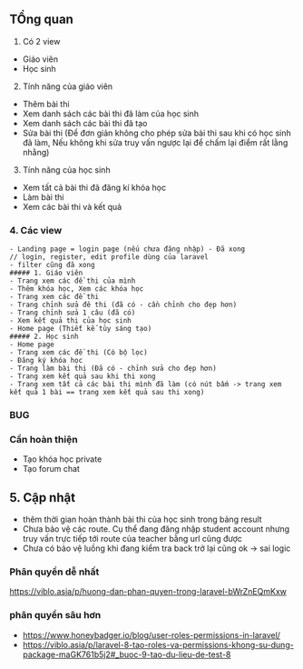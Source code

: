 ## TỔng quan
1. Có 2 view
- Giáo viên
- Học sinh
2. Tính năng của giáo viên
- Thêm bài thi
- Xem danh sách các bài thi đã làm của học sinh
- Xem danh sách các bài thi đã tạo
- Sửa bài thi (Để đơn giản không cho phép sửa bài thi sau khi có học sinh đã làm, Nếu không khi sửa truy vấn ngược lại để chấm lại điểm rất lằng nhằng)
3. Tính năng của học sinh
- Xem tất cả bài thi đã đăng kí khóa học
- Làm bài thi
- Xem các bài thi và kết quả
### 4. Các view
    - Landing page = login page (nếu chưa đăng nhập) - Đã xong
    // login, register, edit profile dùng của laravel 
    - filter cũng đã xong 
    ##### 1. Giáo viên
    - Trang xem các đề thi của mình
    - Thêm khóa học, Xem các khóa học  
    - Trang xem các đề thi 
    - Trang chỉnh sửa đê thi (đã có - cần chỉnh cho đẹp hơn)
    - Trang chỉnh sửa 1 câu (đã có)
    - Xem kết quả thi của học sinh
    - Home page (Thiết kế tùy sáng tạo)
    ##### 2. Học sinh
    - Home page
    - Trang xem các đề thi (Có bộ lọc)
    - Đăng ký khóa học 
    - Trang làm bài thi (Đã có - chỉnh sửa cho đẹp hơn)
    - Trang xem kết quả sau khi thi xong
    - Trang xem tất cả các bài thi mình đã làm (có nút bấm -> trang xem kết quả 1 bài == trang xem kết quả sau thi xong)
### BUG
### Cần hoàn thiện
- Tạo khóa học private
- Tạo forum chat
## 5. Cập nhật
- thêm thời gian hoàn thành bài thi của học sinh trong bảng result
- Chưa bảo vệ các route. Cụ thể đang đăng nhập student account nhưng truy vấn trực tiếp tới route của teacher bằng url cũng được
- Chưa có bảo vệ luồng khi đang kiểm tra back trở lại cũng ok -> sai logic
### Phân quyền dễ nhất
https://viblo.asia/p/huong-dan-phan-quyen-trong-laravel-bWrZnEQmKxw
### phân quyền sâu hơn
- https://www.honeybadger.io/blog/user-roles-permissions-in-laravel/
- https://viblo.asia/p/laravel-8-tao-roles-va-permissions-khong-su-dung-package-maGK761b5j2#_buoc-9-tao-du-lieu-de-test-8

